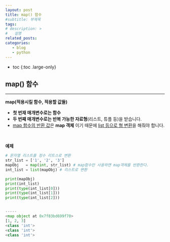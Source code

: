 ```yaml
---
layout: post
title: map() 함수
#subtitle: 부제목
tags: 
# description: >
#   설명
related_posts:
categories:
   - blog
   - python
---
```


* toc
{:toc .large-only}

## map() 함수

---

**map(적용시킬 함수, 적용할 값들)**

- **첫 번재 매개변수로는 함수**
- **두 번째 매개변수로는 반복 가능한 자료형**(리스트, 튜플 등)을 받습니다.
- <u>map 함수의 반환 값</u>은 **map 객체** 이기 때문에 <u>list 등으로 형 변환</u>을 해줘야 합니다.


<br>

**예제**

```python
# 문자열 리스트를 정수 리트스로 변환
str_list = ['1', '2', '3']
mapObj   = map(int, str_list) # map함수만 사용하면 map객체를 반환한다.
int_list = list(mapObj) # 리스트로 변환

print(mapObj) 
print(int_list)
print(type(int_list[0]))
print(type(int_list[1]))
print(type(int_list[2]))


-----
<map object at 0x7f83bd699f70>
[1, 2, 3]
<class 'int'>
<class 'int'>
<class 'int'>
```